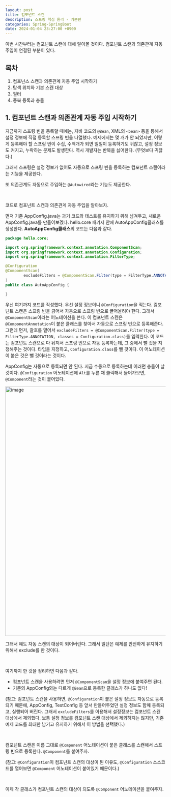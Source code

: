 ```yaml
---
layout: post
title: 컴포넌트 스캔
description: 스프링 핵심 원리 - 기본편
categories: Spring-SpringBoot
date: 2024-01-04 23:27:00 +0900
---
```

이번 시간부터는 컴포넌트 스캔에 대해 알아볼 것이다. 컴포넌트 스캔과 의존관계 자동 주입이 연결된 부분이 있다.

## 목차

1. 컴포넌스 스캔과 의존관계 자동 주입 시작하기
2. 탐색 위치와 기본 스캔 대상
3. 필터
4. 중복 등록과 충돌

## 1. 컴포넌트 스캔과 의존관계 자동 주입 시작하기

지금까지 스프링 빈을 등록할 때에는, 자바 코드의 ```@Bean```, XML의 ```<bean>``` 등을 통해서 설정 정보에 직접 등록할 스프링 빈을 나열했다. 예제에서는 몇 개가 안 되었지만, 이렇게 등록해야 할 스프링 빈이 수십, 수백개가 되면 일일이 등록하기도 귀찮고, 설정 정보도 커지고, 누락하는 문제도 발생한다. 역시 개발자는 반복을 싫어한다. (무엇보다 귀찮다.)

그래서 스프링은 설정 정보가 없어도 자동으로 스프링 빈을 등록하는 컴포넌트 스캔이라는 기능을 제공한다.

또 의존관계도 자동으로 주입하는 ```@Autowired```라는 기능도 제공한다.

<br>

코드로 컴포넌트 스캔과 의존관계 자동 주입을 알아보자.

먼저 기존 AppConfig.java는 과거 코드와 테스트를 유지하기 위해 남겨두고, 새로운 AppConfig.java를 만들어보겠다. hello.core 패키지 안에 AutoAppConfig클래스를 생성한다. <b>AutoAppConfig클래스</b>의 코드는 다음과 같다.

```java
package hello.core;

import org.springframework.context.annotation.ComponentScan;
import org.springframework.context.annotation.Configuration;
import org.springframework.context.annotation.FilterType;

@Configuration
@ComponentScan(
        excludeFilters = @ComponentScan.Filter(type = FilterType.ANNOTATION, classes = Configuration.class)
)
public class AutoAppConfig {

}
```

우선 여기까지 코드를 작성했다. 우선 설정 정보이니 ```@Configuration```을 적는다. 컴포넌트 스캔은 스프링 빈을 긁어서 자동으로 스프링 빈으로 끌어올려야 한다. 그래서 ```@ComponentScan```이라는 어노테이션을 쓴다. 이 컴포넌트 스캔은 ```@ComponentAnnotation```이 붙은 클래스를 찾아서 자동으로 스프링 빈으로 등록해준다. 그런데 먼저, 괄호를 열어서 ```excludeFilters = @ComponentScan.Filter(type = FilterType.ANNOTATION, classes = Configuration.class)```를 입력한다. 이 코드는 컴포넌트 스캔으로 다 뒤져서 스프링 빈으로 자동 등록하는데, 그 중에서 뺄 것을 지정해주는 것이다. 타입을 지정하고, ```Configuration.class```를 뺄 것이다. 이 어노테이션이 붙은 것은 뺄 것이라는 것이다.

AppConfig는 자동으로 등록되면 안 된다. 지금 수동으로 등록하는데 이러면 충돌이 날 것이다. ```@Configuration``` 어노테이션에 ```Alt```를 누른 채 클릭해서 들어가보면, ```@Component```라는 것이 붙어있다. 

<img width="785" alt="image" src="https://github.com/johnkdk609/johnkdk609.github.io/assets/88493727/57895d9d-6ba9-4298-842e-cb8052528168">

그래서 얘도 자동 스캔의 대상이 되어버린다. 그래서 일단은 예제를 안전하게 유지하기 위해서 exclude를 한 것이다.

<br>

여기까지 한 것을 정리하면 다음과 같다.

* 컴포넌트 스캔을 사용하려면 먼저 ```@ComponentScan```을 설정 정보에 붙여주면 된다.
* 기존의 AppConfig와는 다르게 ```@Bean```으로 등록한 클래스가 하나도 없다!

(참고: 컴포넌트 스캔을 사용하면, ```@Configuration```이 붙은 설정 정보도 자동으로 등록되기 때문에, AppConfig, TestConfig 등 앞서 만들어두었던 설정 정보도 함께 등록되고, 실행되어 버린다. 그래서 ```excludeFilters```를 이용해서 설정정보는 컴포넌트 스캔 대상에서 제외했다. 보통 설정 정보를 컴포넌트 스캔 대상에서 제외하지는 않지만, 기존 예제 코드를 최대한 남기고 유지하기 위해서 이 방법을 선택했다.)

<br>

컴포넌트 스캔은 이름 그대로 ```@Component``` 어노테이션이 붙은 클래스를 스캔해서 스프링 빈으로 등록한다. ```@Component```를 붙여주자.

(참고: ```@Configuration```이 컴포넌트 스캔의 대상이 된 이유도, ```@Configuration``` 소스코드를 열어보면 ```@Component``` 어노테이션이 붙어있기 때문이다.)

<br>

이제 각 클래스가 컴포넌트 스캔의 대상이 되도록 ```@Component``` 어노테이션을 붙여주자.